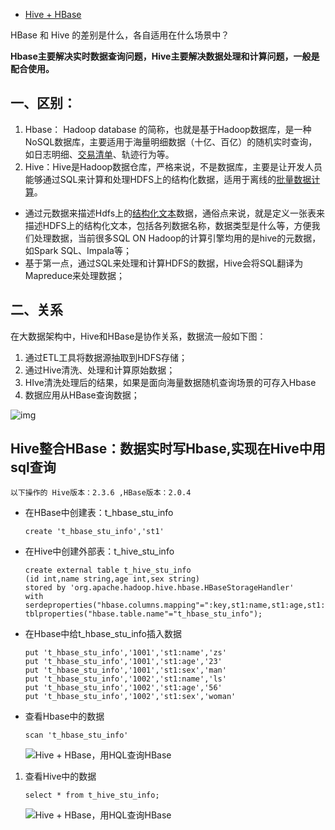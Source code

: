 - [Hive + HBase](https://blog.51cto.com/simplelife/2483754)

HBase 和 Hive 的差别是什么，各自适用在什么场景中？

**Hbase主要解决实时数据查询问题，Hive主要解决数据处理和计算问题，一般是配合使用。**

## **一、区别：**

1. Hbase： Hadoop database 的简称，也就是基于Hadoop数据库，是一种NoSQL数据库，主要适用于海量明细数据（十亿、百亿）的随机实时查询，如日志明细、[交易清单](https://www.zhihu.com/search?q=交易清单&search_source=Entity&hybrid_search_source=Entity&hybrid_search_extra={"sourceType"%3A"answer"%2C"sourceId"%3A185664626})、轨迹行为等。
2. Hive：Hive是Hadoop数据仓库，严格来说，不是数据库，主要是让开发人员能够通过SQL来计算和处理HDFS上的结构化数据，适用于离线的[批量数据计算](https://www.zhihu.com/search?q=批量数据计算&search_source=Entity&hybrid_search_source=Entity&hybrid_search_extra={"sourceType"%3A"answer"%2C"sourceId"%3A185664626})。

- 通过元数据来描述Hdfs上的[结构化文本](https://www.zhihu.com/search?q=结构化文本&search_source=Entity&hybrid_search_source=Entity&hybrid_search_extra={"sourceType"%3A"answer"%2C"sourceId"%3A185664626})数据，通俗点来说，就是定义一张表来描述HDFS上的结构化文本，包括各列数据名称，数据类型是什么等，方便我们处理数据，当前很多SQL ON Hadoop的计算引擎均用的是hive的元数据，如Spark SQL、Impala等；
- 基于第一点，通过SQL来处理和计算HDFS的数据，Hive会将SQL翻译为Mapreduce来处理数据；

## **二、关系**

在大数据架构中，Hive和HBase是协作关系，数据流一般如下图：

1. 通过ETL工具将数据源抽取到HDFS存储；
2. 通过Hive清洗、处理和计算原始数据；
3. HIve清洗处理后的结果，如果是面向海量数据随机查询场景的可存入Hbase
4. 数据应用从HBase查询数据；

![img](https://pic1.zhimg.com/80/v2-2fbb6391206db40675afa8617806a8be_720w.webp?source=1940ef5c)

## Hive整合HBase：数据实时写Hbase,实现在Hive中用sql查询

```
以下操作的 Hive版本：2.3.6 ,HBase版本：2.0.4
```

- 在HBase中创建表：t_hbase_stu_info

  ```mysql
  create 't_hbase_stu_info','st1'
  ```

- 在Hive中创建外部表：t_hive_stu_info

  ```mysql
  create external table t_hive_stu_info
  (id int,name string,age int,sex string)
  stored by 'org.apache.hadoop.hive.hbase.HBaseStorageHandler'
  with serdeproperties("hbase.columns.mapping"=":key,st1:name,st1:age,st1:sex")
  tblproperties("hbase.table.name"="t_hbase_stu_info");
  ```

- 在Hbase中给t_hbase_stu_info插入数据

  ```mysql
  put 't_hbase_stu_info','1001','st1:name','zs'
  put 't_hbase_stu_info','1001','st1:age','23'
  put 't_hbase_stu_info','1001','st1:sex','man'
  put 't_hbase_stu_info','1002','st1:name','ls'
  put 't_hbase_stu_info','1002','st1:age','56'
  put 't_hbase_stu_info','1002','st1:sex','woman'
  ```

- 查看Hbase中的数据

  ```mysql
  scan 't_hbase_stu_info'
  ```

  ![Hive + HBase，用HQL查询HBase](https://s4.51cto.com/images/blog/202003/31/df6437327459698a44a19d60c31b4572.png?x-oss-process=image/watermark,size_16,text_QDUxQ1RP5Y2a5a6i,color_FFFFFF,t_100,g_se,x_10,y_10,shadow_90,type_ZmFuZ3poZW5naGVpdGk=)

1. 查看Hive中的数据

   ```mysql
   select * from t_hive_stu_info;
   ```

   ![Hive + HBase，用HQL查询HBase](https://s4.51cto.com/images/blog/202003/31/f604b10a7c6bd29a2ff5f3e0a39d5b16.png?x-oss-process=image/watermark,size_16,text_QDUxQ1RP5Y2a5a6i,color_FFFFFF,t_100,g_se,x_10,y_10,shadow_90,type_ZmFuZ3poZW5naGVpdGk=)